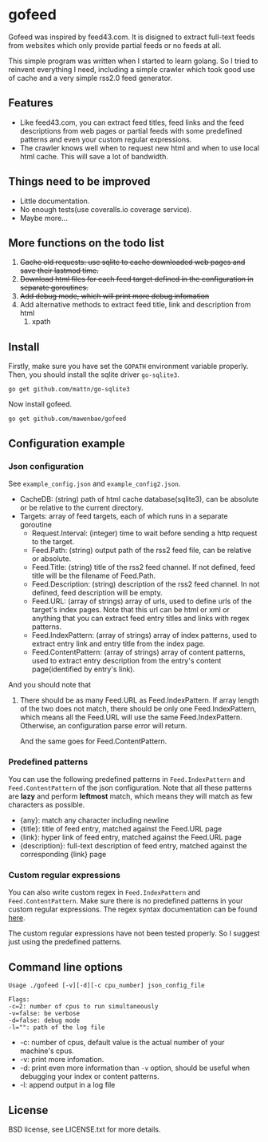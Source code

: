 # gofeed

Gofeed was inspired by feed43.com. It is disigned to extract full-text feeds from websites which only provide partial feeds or no feeds at all.

This simple program was written when I started to learn golang. So I tried to reinvent everything I need, including a simple crawler which took good use of cache and a very simple rss2.0 feed generator.

## Features

* Like feed43.com, you can extract feed titles, feed links and the feed descriptions from web pages or partial feeds with some predefined patterns and even your custom regular expressions. 
* The crawler knows well when to request new html and when to use local html cache. This will save a lot of bandwidth.
 
## Things need to be improved

*  Little documentation.
*  No enough tests(use coveralls.io coverage service).
*  Maybe more...

## More functions on the todo list

1. <del>Cache old requests: use sqlite to cache downloaded web pages and save their lastmod time.</del>
2. <del>Download html files for each feed target defined in the configuration in separate goroutines. </del>
3. <del>Add debug mode, which will print more debug infomation</del>
4. Add alternative methods to extract feed title, link and description from html
    1. xpath

## Install

Firstly, make sure you have set the `GOPATH` environment variable properly. Then, you should install the sqlite driver `go-sqlite3`.

    go get github.com/mattn/go-sqlite3

Now install gofeed.

    go get github.com/mawenbao/gofeed

## Configuration example

### Json configuration
See `example_config.json` and `example_config2.json`.

*  CacheDB: (string) path of html cache database(sqlite3), can be absolute or be relative to the current directory.
*  Targets: array of feed targets, each of which runs in a separate goroutine
    *  Request.Interval: (integer) time to wait before sending a http request to the target.
    *  Feed.Path: (string) output path of the rss2 feed file, can be relative or absolute.
    *  Feed.Title: (string) title of the rss2 feed channel. If not defined, feed title will be the filename of Feed.Path.
    *  Feed.Description: (string) description of the rss2 feed channel. In not defined, feed description will be empty.
    *  Feed.URL: (array of strings) array of urls, used to define urls of the target's index pages. Note that this url can be html or xml or anything that you can extract feed entry titles and links with regex patterns.
    *  Feed.IndexPattern: (array of strings) array of index patterns, used to extract entry link and entry title from the index page.
    *  Feed.ContentPattern: (array of strings) array of content patterns, used to extract entry description from the entry's content page(identified by entry's link).

And you should note that

1. There should be as many Feed.URL as Feed.IndexPattern. If array length of the two does not match, there should be only one Feed.IndexPattern, which means all the Feed.URL will use the same Feed.IndexPattern. Otherwise, an configuration parse error will return. 

    And the same goes for Feed.ContentPattern.

### Predefined patterns
You can use the following predefined patterns in `Feed.IndexPattern` and `Feed.ContentPattern` of the json configuration. Note that all these patterns are **lazy** and perform **leftmost** match, which means they will match as few characters as possible.

*  {any}: match any character including newline
*  {title}: title of feed entry, matched against the Feed.URL page
*  {link}: hyper link of feed entry, matched against the Feed.URL page
*  {description}: full-text description of feed entry, matched against the corresponding {link} page

### Custom regular expressions
You can also write custom regex in `Feed.IndexPattern` and `Feed.ContentPattern`. Make sure there is no predefined patterns in your custom regular expressions. The regex syntax documentation can be found [here](https://code.google.com/p/re2/wiki/Syntax).

The custom regular expressions have not been tested properly. So I suggest just using the predefined patterns.

## Command line options

    Usage ./gofeed [-v][-d][-c cpu_number] json_config_file

    Flags:
    -c=2: number of cpus to run simultaneously
    -v=false: be verbose
    -d=false: debug mode
    -l="": path of the log file

*  -c: number of cpus, default value is the actual number of your machine's cpus.
*  -v: print more infomation.
*  -d: print even more information than `-v` option, should be useful when debugging your index or content patterns.
*  -l: append output in a log file

## License

BSD license, see LICENSE.txt for more details.


